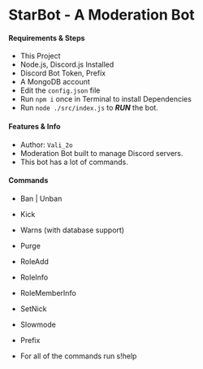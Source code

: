 # StarBot - A Moderation Bot

#### Requirements & Steps
* This Project
* Node.js, Discord.js Installed
* Discord Bot Token, Prefix
* A MongoDB account
* Edit the `config.json` file
* Run `npm i` once in Terminal to install Dependencies
* Run `node ./src/index.js` to ***RUN*** the bot.

#### Features & Info
* Author: `Vali_2o`
* Moderation Bot built to manage Discord servers.
* This bot has a lot of commands.

#### Commands
* Ban | Unban
* Kick
* Warns (with database support)
* Purge
* RoleAdd
* RoleInfo
* RoleMemberInfo
* SetNick
* Slowmode
* Prefix

* For all of the commands run s!help
